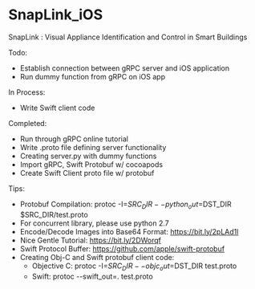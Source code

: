 # SnapLink_iOS
SnapLink : Visual Appliance Identification and Control in Smart Buildings

Todo:
- Establish connection between gRPC server and iOS application
- Run dummy function from gRPC on iOS app

In Process:
- Write Swift client code

Completed:
- Run through gRPC online tutorial
- Write .proto file defining server functionality
- Creating server.py with dummy functions
- Import gRPC, Swift Protobuf w/ cocoapods
- Create Swift Client proto file w/ protobuf

Tips:
- Protobuf Compilation: protoc -I=$SRC_DIR --python_out=$DST_DIR $SRC_DIR/test.proto
- For concurrent library, please use python 2.7
- Encode/Decode Images into Base64 Format: https://bit.ly/2pLAd1l
- Nice Gentle Tutorial: https://bit.ly/2DWorqf
- Swift Protocol Buffer: https://github.com/apple/swift-protobuf
- Creating Obj-C and Swift protobuf client code:
    - Objective C: protoc -I=$SRC_DIR --objc_out=$DST_DIR test.proto
    - Swift: protoc --swift_out=. test.proto
